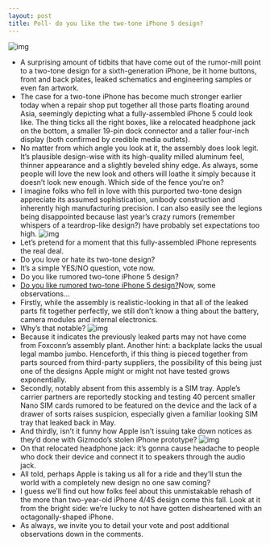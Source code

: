 ```yaml
---
layout: post
title: Poll- do you like the two-tone iPhone 5 design?
---
```

![img](http://media.idownloadblog.com/wp-content/uploads/2012/07/new-iphone-2-e1343584842406.jpg)
* A surprising amount of tidbits that have come out of the rumor-mill point to a two-tone design for a sixth-generation iPhone, be it home buttons, front and back plates, leaked schematics and engineering samples or even fan artwork.
* The case for a two-tone iPhone has become much stronger earlier today when a repair shop put together all those parts floating around Asia, seemingly depicting what a fully-assembled iPhone 5 could look like. The thing ticks all the right boxes, like a relocated headphone jack on the bottom, a smaller 19-pin dock connector and a taller four-inch display (both confirmed by credible media outlets).
* No matter from which angle you look at it, the assembly does look legit. It’s plausible design-wise with its high-quality milled aluminum feel, thinner appearance and a slightly beveled shiny edge. As always, some people will love the new look and others will loathe it simply because it doesn’t look new enough. Which side of the fence you’re on?
* I imagine folks who fell in love with this purported two-tone design appreciate its assumed sophistication, unibody construction and inherently high manufacturing precision. I can also easily see the legions being disappointed because last year’s crazy rumors (remember whispers of a teardrop-like design?) have probably set expectations too high.
![img](http://media.idownloadblog.com/wp-content/uploads/2012/07/iPhone-5-two-tone-design-iLab-Factory-002.jpg)
* Let’s pretend for a moment that this fully-assembled iPhone represents the real deal.
* Do you love or hate its two-tone design?
* It’s a simple YES/NO question, vote now.
* Do you like rumored two-tone iPhone 5 design?
* <a href=”http://polldaddy.com/poll/6425661/”>Do you like rumored two-tone iPhone 5 design?</a>Now, some observations…
* Firstly, while the assembly is realistic-looking in that all of the leaked parts fit together perfectly, we still don’t know a thing about the battery, camera modules and internal electronics.
* Why’s that notable?
![img](http://media.idownloadblog.com/wp-content/uploads/2012/07/iPhone-5-two-tone-design-iLab-Factory-001.jpg)
* Because it indicates the previously leaked parts may not have come from Foxconn’s assembly plant. Another hint: a backplate lacks the usual legal mambo jumbo. Henceforth, if this thing is pieced together from parts sourced from third-party suppliers, the possibility of this being just one of the designs Apple might or might not have tested grows exponentially.
* Secondly, notably absent from this assembly is a SIM tray. Apple’s carrier partners are reportedly stocking and testing 40 percent smaller Nano SIM cards rumored to be featured on the device and the lack of a drawer of sorts raises suspicion, especially given a familiar looking SIM tray that leaked back in May.
* And thirdly, isn’t it funny how Apple isn’t issuing take down notices as they’d done with Gizmodo’s stolen iPhone prototype?
![img](http://media.idownloadblog.com/wp-content/uploads/2012/07/new-iphone-1-e1343584681460.jpg)
* On that relocated headphone jack: it’s gonna cause headache to people who dock their device and connect it to speakers through the audio jack.
* All told, perhaps Apple is taking us all for a ride and they’ll stun the world with a completely new design no one saw coming?
* I guess we’ll find out how folks feel about this unmistakable rehash of the more than two-year-old iPhone 4/4S design come this fall. Look at it from the bright side: we’re lucky to not have gotten disheartened with an octagonally-shaped iPhone.
* As always, we invite you to detail your vote and post additional observations down in the comments.

